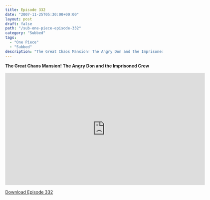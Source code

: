 ```yaml
---
title: Episode 332
date: "2007-11-25T05:30:00+00:00"
layout: post
draft: false
path: "/sub-one-piece-episode-332"
category: "Subbed"
tags:
  - "One Piece"
  - "Subbed"
description: "The Great Chaos Mansion! The Angry Don and the Imprisoned Crew"
---
```


**The Great Chaos Mansion! The Angry Don and the Imprisoned Crew**

<iframe width="640" height="360" src="https://www.rapidvideo.com/e/FXREMRSVGF" frameborder="0" marginwidth=0 marginheight=0 scrolling=no allowfullscreen></iframe>

<a href="http://ouo.io/qs/eCodkFEQ?s=https://rapidvid.to/d/https://www.rapidvideo.com/e/FXREMRSVGF">Download Episode 332</a>
